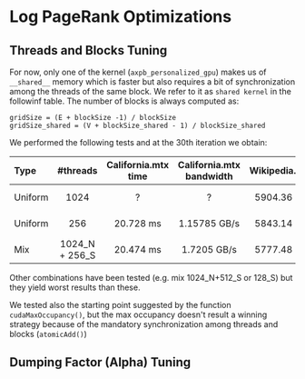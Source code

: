 # Log PageRank Optimizations
## Threads and Blocks Tuning
For now, only one of the kernel (`axpb_personalized_gpu`) makes us of `__shared__` memory which is faster but also requires a bit of synchronization among the threads of the same block. We refer to it as `shared kernel` in the followinf table. 
The number of blocks is always computed as:
```
gridSize = (E + blockSize -1) / blockSize
gridSize_shared = (V + blockSize_shared - 1) / blockSize_shared
```

We performed the following tests and at the 30th iteration we obtain:

|Type   | #threads  |California.mtx time    | California.mtx bandwidth  | Wikipedia.mtx | Wikipedia.mtx bandwidth|
|:--|:---:|:------:|:-----:|:---------:|:-------:|
Uniform | 1024 |?|?| 5904.36 ms | 0.00406479 GB/s|
Uniform | 256 |20.728 ms| 1.15785 GB/s| 5843.14 ms | 0.00410738 GB/s|
Mix | 1024_N + 256_S | 20.474 ms | 1.7205 GB/s | 5777.48 ms | 0.00415406 GB/s|

Other combinations have been tested (e.g. mix 1024_N+512_S or 128_S) but they yield worst results than these.

We tested also the starting point suggested by the function `cudaMaxOccupancy()`, but the max occupancy doesn't result a winning strategy because of the mandatory synchronization among threads and blocks (`atomicAdd()`)

## Dumping Factor (Alpha) Tuning
